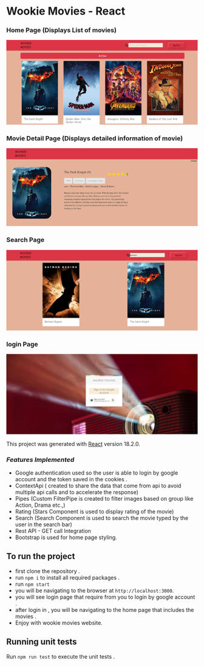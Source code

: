 # Wookie Movies - React

### **Home Page (Displays List of movies)**
![1](./public/home.png)

### **Movie Detail Page (Displays detailed information of movie)**
![2](./public/Details.png)

### **Search Page**
![3](./public/search.png)

### **login Page**
![3](./public/login.png)

This project was generated with [React](https://reactjs.org/docs/getting-started.html) version 18.2.0.

### **_Features Implemented_**

- Google authentication used so the user is able to login by google account and the token saved in the cookies . 
- ContextApi ( created to share the data that come from api to avoid multiple api calls and to accelerate the response)
- Pipes (Custom FilterPipe is created to filter images based on group like Action, Drama etc.,)
- Rating (Stars Component is used to display rating of the movie)
- Search (Search Component is used to search the movie typed by the user in the search bar)
- Rest API - GET call Integration
- Bootstrap is used for home page styling. 


## To run the project

- first clone the repository .
- run `npm i` to install all required packages .
- run `npm start` 
- you will be navigating to the browser at `http://localhost:3000`.
- you will see login page that require from you to login by google account .
- after login in , you will be navigating to the home page that includes the movies .
- Enjoy with wookie movies website.


## Running unit tests

Run `npm run test` to execute the unit tests .


